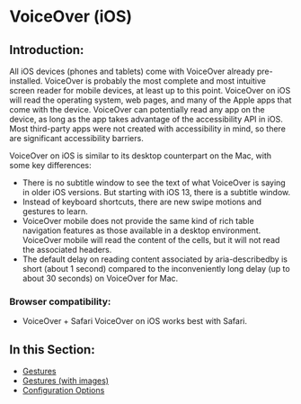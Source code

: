 # VoiceOver (iOS)

## Introduction:

All iOS devices (phones and tablets) come with VoiceOver already pre-installed. VoiceOver is probably the most complete and most intuitive screen reader for mobile devices, at least up to this point. VoiceOver on iOS will read the operating system, web pages, and many of the Apple apps that come with the device. VoiceOver can potentially read any app on the device, as long as the app takes advantage of the accessibility API in iOS. Most third-party apps were not created with accessibility in mind, so there are significant accessibility barriers.

VoiceOver on iOS is similar to its desktop counterpart on the Mac, with some key differences:

- There is no subtitle window to see the text of what VoiceOver is saying in older iOS versions. But starting with iOS 13, there is a subtitle window.
- Instead of keyboard shortcuts, there are new swipe motions and gestures to learn.
- VoiceOver mobile does not provide the same kind of rich table navigation features as those available in a desktop environment. VoiceOver mobile will read the content of the cells, but it will not read the associated headers.
- The default delay on reading content associated by aria-describedby is short (about 1 second) compared to the inconveniently long delay (up to about 30 seconds) on VoiceOver for Mac.

### Browser compatibility:

- VoiceOver + Safari
  VoiceOver on iOS works best with Safari.

## In this Section:

- [Gestures](voiceover-ios-guide.pdf)
- [Gestures (with images)](voiceover-ios-images-guide.pdf)
- [Configuration Options](configuration-options.md)
